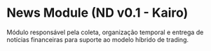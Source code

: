 # News Module (ND v0.1 - Kairo)

Módulo responsável pela coleta, organização temporal e entrega de notícias financeiras para suporte ao modelo híbrido de trading.
